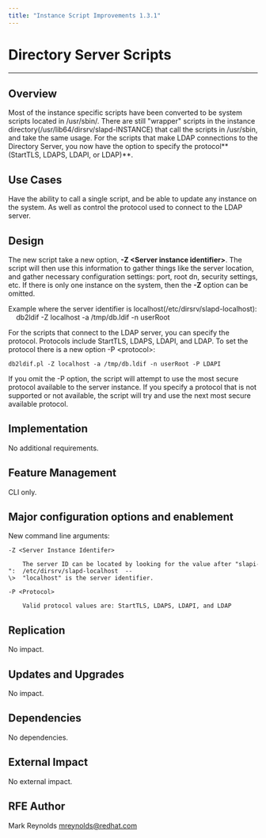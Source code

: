 ```yaml
---
title: "Instance Script Improvements 1.3.1"
---
```


# Directory Server Scripts
--------------------------

Overview
--------

Most of the instance specific scripts have been converted to be system scripts located in /usr/sbin/. There are still "wrapper" scripts in the instance directory(/usr/lib64/dirsrv/slapd-INSTANCE) that call the scripts in /usr/sbin, and take the same usage. For the scripts that make LDAP connections to the Directory Server, you now have the option to specify the protocol**(StartTLS, LDAPS, LDAPI, or LDAP)**.

Use Cases
---------

Have the ability to call a single script, and be able to update any instance on the system. As well as control the protocol used to connect to the LDAP server.

Design
------

The new script take a new option, **-Z \<Server instance identifier\>**. The script will then use this information to gather things like the server location, and gather necessary configuration settings: port, root dn, security settings, etc. If there is only one instance on the system, then the **-Z** option can be omitted.

   Example where the server identifier is localhost(/etc/dirsrv/slapd-localhost):
       
    db2ldif -Z localhost -a /tmp/db.ldif -n userRoot

For the scripts that connect to the LDAP server, you can specify the protocol. Protocols include StartTLS, LDAPS, LDAPI, and LDAP. To set the protocol there is a new option -P \<protocol\>:

    db2ldif.pl -Z localhost -a /tmp/db.ldif -n userRoot -P LDAPI

If you omit the -P option, the script will attempt to use the most secure protocol available to the server instance. If you specify a protocol that is not supported or not available, the script will try and use the next most secure available protocol.

Implementation
--------------

No additional requirements.

Feature Management
-----------------

CLI only.

Major configuration options and enablement
------------------------------------------

New command line arguments:

    -Z <Server Instance Identifer>
      
        The server ID can be located by looking for the value after "slapi-":  /etc/dirsrv/slapd-localhost  --\>  "localhost" is the server identifier.  
      
    -P <Protocol>
      
        Valid protocol values are: StartTLS, LDAPS, LDAPI, and LDAP

Replication
-----------

No impact.

Updates and Upgrades
--------------------

No impact.

Dependencies
------------

No dependencies.

External Impact
---------------

No external impact.

RFE Author
----------

Mark Reynolds <mreynolds@redhat.com>

